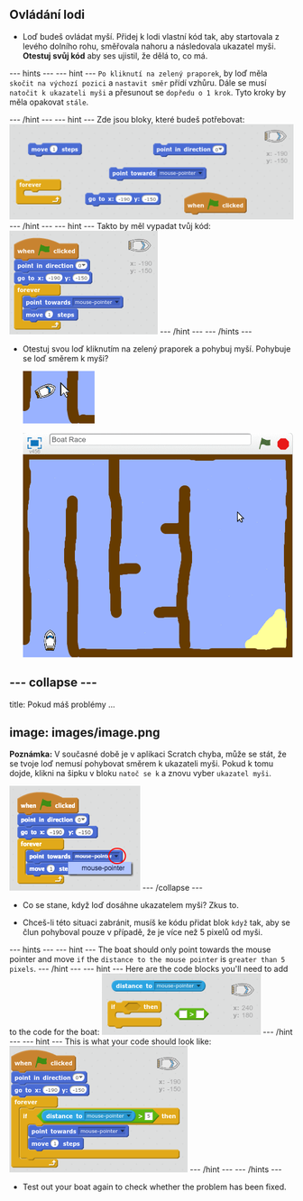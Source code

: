 ## Ovládání lodi

+ Loď budeš ovládat myší. Přidej k lodi vlastní kód tak, aby startovala z levého dolního rohu, směřovala nahoru a následovala ukazatel myši. **Otestuj svůj kód** aby ses ujistil, že dělá to, co má.

\--- hints \--- \--- hint \--- `Po kliknutí na zelený praporek`, by loď měla `skočit na výchozí pozici` a `nastavit směr` přídí vzhůru. Dále se musí `natočit k ukazateli myši` a přesunout se `dopředu o 1 krok`. Tyto kroky by měla opakovat `stále`.

\--- /hint \--- \--- hint \--- Zde jsou bloky, které budeš potřebovat: ![screenshot](images/boat-move-blocks.png) \--- /hint \--- \--- hint \--- Takto by měl vypadat tvůj kód: ![screenshot](images/boat-move-code.png) \--- /hint \--- \--- /hints \---

+ Otestuj svou loď kliknutím na zelený praporek a pohybuj myší. Pohybuje se loď směrem k myši?
    
    ![screenshot](images/boat-mouse.png)
    
    ![screenshot](images/boat-pointer-test-anim.gif)

## \--- collapse \---

title: Pokud máš problémy ...

## image: images/image.png

**Poznámka:** V současné době je v aplikaci Scratch chyba, může se stát, že se tvoje loď nemusí pohybovat směrem k ukazateli myši. Pokud k tomu dojde, klikni na šipku v bloku `natoč se k` a znovu vyber `ukazatel myši`.

![screenshot](images/boat-bug.png) \--- /collapse \---

+ Co se stane, když loď dosáhne ukazatelem myši? Zkus to.

+ Chceš-li této situaci zabránit, musíš ke kódu přidat blok `když` tak, aby se člun pohyboval pouze v případě, že je více než 5 pixelů od myši.

\--- hints \--- \--- hint \--- The boat should only point towards the mouse pointer and move `if` the `distance to the mouse pointer` is `greater than 5 pixels`. \--- /hint \--- \--- hint \--- Here are the code blocks you'll need to add to the code for the boat: ![screenshot](images/boat-pointer-blocks.png) \--- /hint \--- \--- hint \--- This is what your code should look like: ![screenshot](images/boat-pointer-code.png) \--- /hint \--- \--- /hints \---

+ Test out your boat again to check whether the problem has been fixed.